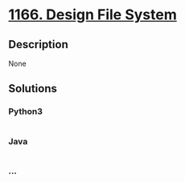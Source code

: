 # [1166. Design File System](https://leetcode.com/problems/design-file-system)

## Description
None


## Solutions


### Python3

```python

```

### Java

```java

```

### ...
```

```
